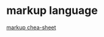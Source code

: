 # markup language

[markup chea-sheet](https://github.com/adam-p/markdown-here/wiki/Markdown-Cheatsheet)
